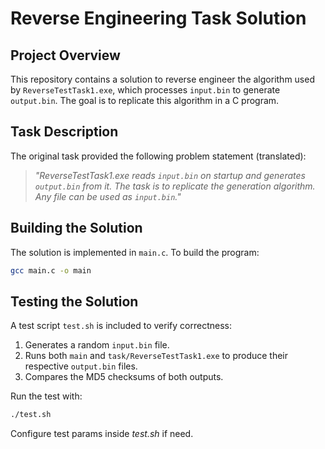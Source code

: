# Reverse Engineering Task Solution

## Project Overview  
This repository contains a solution to reverse engineer the algorithm used by `ReverseTestTask1.exe`, which processes `input.bin` to generate `output.bin`. The goal is to replicate this algorithm in a C program.

## Task Description  
The original task provided the following problem statement (translated):  
> *"ReverseTestTask1.exe reads `input.bin` on startup and generates `output.bin` from it. The task is to replicate the generation algorithm. Any file can be used as `input.bin`."*

## Building the Solution  
The solution is implemented in `main.c`. To build the program:  
```bash
gcc main.c -o main
```  

## Testing the Solution  
A test script `test.sh` is included to verify correctness:  
1. Generates a random `input.bin` file.  
2. Runs both `main` and `task/ReverseTestTask1.exe` to produce their respective `output.bin` files.  
3. Compares the MD5 checksums of both outputs.  

Run the test with:  
```bash
./test.sh
```  
Configure test params inside *test.sh* if need.
